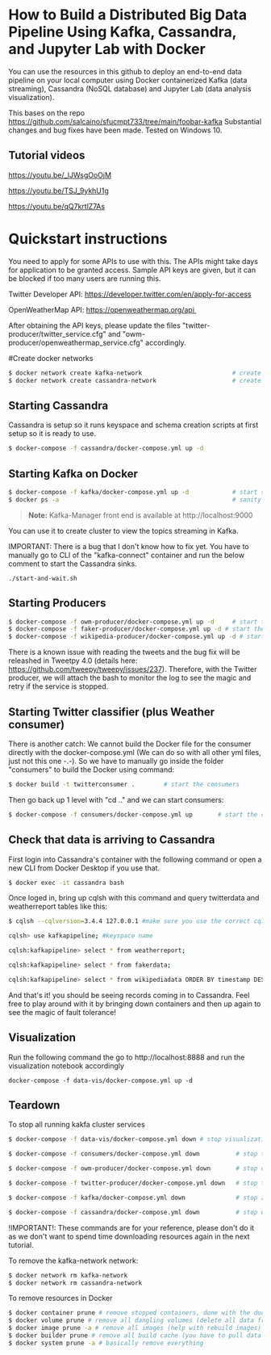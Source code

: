 # How to Build a Distributed Big Data Pipeline Using Kafka, Cassandra, and Jupyter Lab with Docker

You can use the resources in this github to deploy an end-to-end data pipeline on your local computer using Docker containerized Kafka (data streaming), Cassandra (NoSQL database) and Jupyter Lab (data analysis visualization).

This bases on the repo https://github.com/salcaino/sfucmpt733/tree/main/foobar-kafka
Substantial changes and bug fixes have been made. Tested on Windows 10. 


## Tutorial videos

https://youtu.be/_lJWsgOoOjM

https://youtu.be/TSJ_9ykhU1g

https://youtu.be/qQ7krtlZ7As


# Quickstart instructions

You need to apply for some APIs to use with this. The APIs might take days for application to be granted access. Sample API keys are given, but it can be blocked if too many users are running this.

Twitter Developer API: https://developer.twitter.com/en/apply-for-access

OpenWeatherMap API: https://openweathermap.org/api 

After obtaining the API keys, please update the files  "twitter-producer/twitter_service.cfg" and "owm-producer/openweathermap_service.cfg" accordingly.


#Create docker networks
```bash
$ docker network create kafka-network                         # create a new docker network for kafka cluster (zookeeper, broker, kafka-manager services, and kafka connect sink services)
$ docker network create cassandra-network                     # create a new docker network for cassandra. (kafka connect will exist on this network as well in addition to kafka-network)
```
## Starting Cassandra

Cassandra is setup so it runs keyspace and schema creation scripts at first setup so it is ready to use.
```bash
$ docker-compose -f cassandra/docker-compose.yml up -d
```

## Starting Kafka on Docker
```bash
$ docker-compose -f kafka/docker-compose.yml up -d            # start single zookeeper, broker, kafka-manager and kafka-connect services
$ docker ps -a                                                # sanity check to make sure services are up: kafka_broker_1, kafka-manager, zookeeper, kafka-connect service
```

> **Note:** 
Kafka-Manager front end is available at http://localhost:9000

You can use it to create cluster to view the topics streaming in Kafka.


IMPORTANT: There is a bug that I don't know how to fix yet. You have to manually go to CLI of the "kafka-connect" container and run the below comment to start the Cassandra sinks.
```
./start-and-wait.sh
```

## Starting Producers
```bash
$ docker-compose -f owm-producer/docker-compose.yml up -d     # start the producer that retrieves open weather map
$ docker-compose -f faker-producer/docker-compose.yml up -d # start the producer for twitter
$ docker-compose -f wikipedia-producer/docker-compose.yml up -d # start the producer for twitter
```

There is a known issue with reading the tweets and the bug fix will be releashed in Tweetpy 4.0 (details here: https://github.com/tweepy/tweepy/issues/237). Therefore, with the Twitter producer, we will attach the bash to monitor the log to see the magic and retry if the service is stopped. 

## Starting Twitter classifier (plus Weather consumer)

There is another catch: We cannot build the Docker file for the consumer directly with the docker-compose.yml (We can do so with all other yml files, just not this one -.-). So we have to manually go inside the folder "consumers" to build the Docker using command:

```bash
$ docker build -t twitterconsumer .        # start the consumers
```

Then go back up 1 level with "cd .." and we can start consumers:
```bash
$ docker-compose -f consumers/docker-compose.yml up       # start the consumers
```

## Check that data is arriving to Cassandra

First login into Cassandra's container with the following command or open a new CLI from Docker Desktop if you use that.
```bash
$ docker exec -it cassandra bash
```
Once loged in, bring up cqlsh with this command and query twitterdata and weatherreport tables like this:
```bash
$ cqlsh --cqlversion=3.4.4 127.0.0.1 #make sure you use the correct cqlversion

cqlsh> use kafkapipeline; #keyspace name

cqlsh:kafkapipeline> select * from weatherreport;

cqlsh:kafkapipeline> select * from fakerdata;

cqlsh:kafkapipeline> select * from wikipediadata ORDER BY timestamp DESC LIMIT 10;
```

And that's it! you should be seeing records coming in to Cassandra. Feel free to play around with it by bringing down containers and then up again to see the magic of fault tolerance!


## Visualization

Run the following command the go to http://localhost:8888 and run the visualization notebook accordingly

```
docker-compose -f data-vis/docker-compose.yml up -d
```

## Teardown

To stop all running kakfa cluster services

```bash
$ docker-compose -f data-vis/docker-compose.yml down # stop visualization node

$ docker-compose -f consumers/docker-compose.yml down          # stop the consumers

$ docker-compose -f owm-producer/docker-compose.yml down       # stop open weather map producer

$ docker-compose -f twitter-producer/docker-compose.yml down   # stop twitter producer

$ docker-compose -f kafka/docker-compose.yml down              # stop zookeeper, broker, kafka-manager and kafka-connect services

$ docker-compose -f cassandra/docker-compose.yml down          # stop Cassandra
```

!IMPORTANT!: These commands are for your reference, please don't do it as we don't want to spend time downloading resources again in the next tutorial.

To remove the kafka-network network:

```bash
$ docker network rm kafka-network
$ docker network rm cassandra-network
```

To remove resources in Docker

```bash
$ docker container prune # remove stopped containers, done with the docker-compose down
$ docker volume prune # remove all dangling volumes (delete all data from your Kafka and Cassandra)
$ docker image prune -a # remove all images (help with rebuild images)
$ docker builder prune # remove all build cache (you have to pull data again in the next build)
$ docker system prune -a # basically remove everything
```


